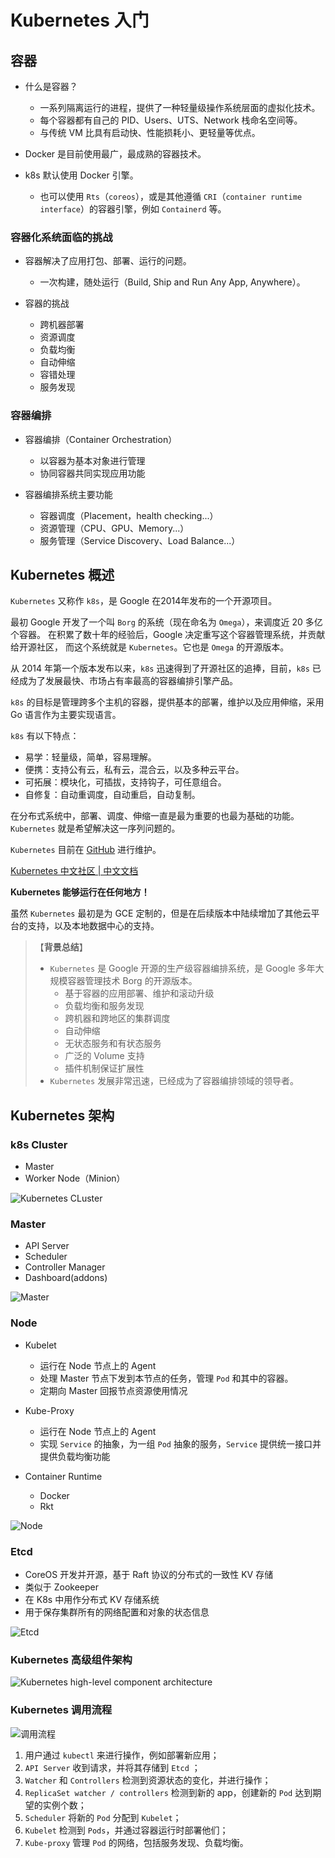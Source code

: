 # Kubernetes 入门

## 容器

- 什么是容器？
  - 一系列隔离运行的进程，提供了一种轻量级操作系统层面的虚拟化技术。
  - 每个容器都有自己的 PID、Users、UTS、Network 栈命名空间等。
  - 与传统 VM 比具有启动快、性能损耗小、更轻量等优点。
  
- Docker 是目前使用最广，最成熟的容器技术。

- k8s 默认使用 Docker 引擎。
  - 也可以使用 `Rts`（`coreos`），或是其他遵循 `CRI`（`container runtime interface`）的容器引擎，例如 `Containerd` 等。

### 容器化系统面临的挑战

- 容器解决了应用打包、部署、运行的问题。
  - 一次构建，随处运行（Build, Ship and Run Any App, Anywhere）。
  
- 容器的挑战
  - 跨机器部署
  - 资源调度
  - 负载均衡
  - 自动伸缩
  - 容错处理
  - 服务发现
  
### 容器编排

- 容器编排（Container Orchestration）
  - 以容器为基本对象进行管理
  - 协同容器共同实现应用功能
  
- 容器编排系统主要功能
  - 容器调度（Placement，health checking...）
  - 资源管理（CPU、GPU、Memory...）
  - 服务管理（Service Discovery、Load Balance...）

## Kubernetes 概述

`Kubernetes` 又称作 `k8s`，是 Google 在2014年发布的一个开源项目。

最初 Google 开发了一个叫 `Borg` 的系统（现在命名为 `Omega`），来调度近 20 多亿个容器。 在积累了数十年的经验后，Google 决定重写这个容器管理系统，并贡献给开源社区， 而这个系统就是 `Kubernetes`。它也是 `Omega` 的开源版本。

从 2014 年第一个版本发布以来，`k8s` 迅速得到了开源社区的追捧，目前，`k8s` 已经成为了发展最快、市场占有率最高的容器编排引擎产品。

`k8s` 的目标是管理跨多个主机的容器，提供基本的部署，维护以及应用伸缩，采用 Go 语言作为主要实现语言。

`k8s` 有以下特点：
- 易学：轻量级，简单，容易理解。
- 便携：支持公有云，私有云，混合云，以及多种云平台。
- 可拓展：模块化，可插拔，支持钩子，可任意组合。
- 自修复：自动重调度，自动重启，自动复制。

在分布式系统中，部署、调度、伸缩一直是最为重要的也最为基础的功能。`Kubernetes` 就是希望解决这一序列问题的。

`Kubernetes` 目前在 [GitHub](https://github.com/kubernetes/kubernetes) 进行维护。

[Kubernetes 中文社区 | 中文文档](https://www.kubernetes.org.cn/k8s)

**Kubernetes 能够运行在任何地方！**

虽然 `Kubernetes` 最初是为 GCE 定制的，但是在后续版本中陆续增加了其他云平台的支持，以及本地数据中心的支持。

> 【**背景总结**】
> - `Kubernetes` 是 Google 开源的生产级容器编排系统，是 Google 多年大规模容器管理技术 Borg 的开源版本。
>   - 基于容器的应用部署、维护和滚动升级
>   - 负载均衡和服务发现
>   - 跨机器和跨地区的集群调度
>   - 自动伸缩
>   - 无状态服务和有状态服务
>   - 广泛的 Volume 支持
>   - 插件机制保证扩展性
> - `Kubernetes` 发展非常迅速，已经成为了容器编排领域的领导者。

## Kubernetes 架构

### k8s Cluster
  
- Master
- Worker Node（Minion）

![Kubernetes CLuster](images/Kubernetes架构-Cluster.png)

### Master

- API Server
- Scheduler
- Controller Manager
- Dashboard(addons)

![Master](./images/Kubernetes架构-Master.png)

### Node

- Kubelet
  - 运行在 Node 节点上的 Agent
  - 处理 Master 节点下发到本节点的任务，管理 `Pod` 和其中的容器。
  - 定期向 Master 回报节点资源使用情况

- Kube-Proxy
  - 运行在 Node 节点上的 Agent
  - 实现 `Service` 的抽象，为一组 `Pod` 抽象的服务，`Service` 提供统一接口并提供负载均衡功能
  
- Container Runtime
  - Docker
  - Rkt

![Node](./images/Kubernetes架构-Node.png)

### Etcd

- CoreOS 开发并开源，基于 Raft 协议的分布式的一致性 KV 存储
- 类似于 Zookeeper
- 在 K8s 中用作分布式 KV 存储系统
- 用于保存集群所有的网络配置和对象的状态信息 

![Etcd](./images/Kubernetes架构-Etcd.png)

### Kubernetes 高级组件架构

![Kubernetes high-level component architecture](./images/Kubernetes高级组件架构.png)

### Kubernetes 调用流程

![调用流程](./images/Kubernetes调用流程.png)

1. 用户通过 `kubectl` 来进行操作，例如部署新应用；
2. `API Server` 收到请求，并将其存储到 `Etcd` ；
3. `Watcher` 和 `Controllers` 检测到资源状态的变化，并进行操作；
4. `ReplicaSet watcher / controllers` 检测到新的 app，创建新的 `Pod` 达到期望的实例个数；
5. `Scheduler` 将新的 `Pod` 分配到 `Kubelet`；
6. `Kubelet` 检测到 `Pods`，并通过容器运行时部署他们；
7. `Kube-proxy` 管理 `Pod` 的网络，包括服务发现、负载均衡。

